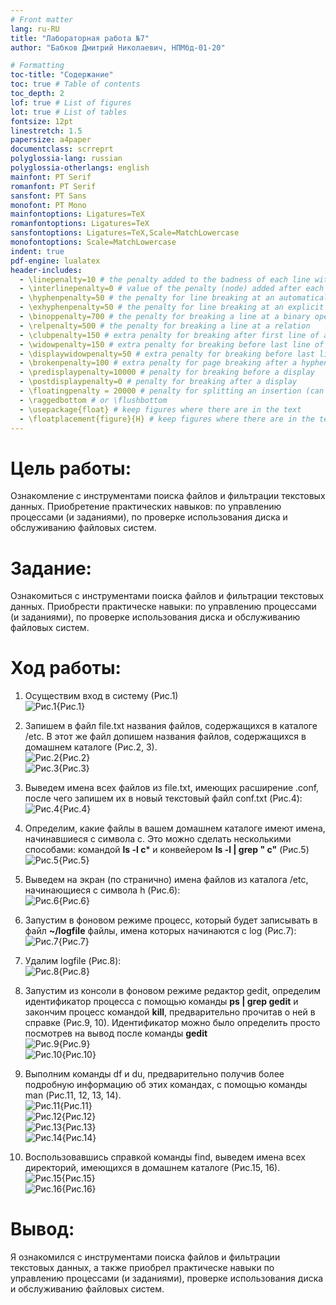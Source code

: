 ```yaml
---
# Front matter
lang: ru-RU
title: "Лабораторная работа №7"
author: "Бабков Дмитрий Николаевич, НПМбд-01-20"

# Formatting
toc-title: "Содержание"
toc: true # Table of contents
toc_depth: 2
lof: true # List of figures
lot: true # List of tables
fontsize: 12pt
linestretch: 1.5
papersize: a4paper
documentclass: scrreprt
polyglossia-lang: russian
polyglossia-otherlangs: english
mainfont: PT Serif
romanfont: PT Serif
sansfont: PT Sans
monofont: PT Mono
mainfontoptions: Ligatures=TeX
romanfontoptions: Ligatures=TeX
sansfontoptions: Ligatures=TeX,Scale=MatchLowercase
monofontoptions: Scale=MatchLowercase
indent: true
pdf-engine: lualatex
header-includes:
  - \linepenalty=10 # the penalty added to the badness of each line within a paragraph (no associated penalty node) Increasing the value makes tex try to have fewer lines in the paragraph.
  - \interlinepenalty=0 # value of the penalty (node) added after each line of a paragraph.
  - \hyphenpenalty=50 # the penalty for line breaking at an automatically inserted hyphen
  - \exhyphenpenalty=50 # the penalty for line breaking at an explicit hyphen
  - \binoppenalty=700 # the penalty for breaking a line at a binary operator
  - \relpenalty=500 # the penalty for breaking a line at a relation
  - \clubpenalty=150 # extra penalty for breaking after first line of a paragraph
  - \widowpenalty=150 # extra penalty for breaking before last line of a paragraph
  - \displaywidowpenalty=50 # extra penalty for breaking before last line before a display math
  - \brokenpenalty=100 # extra penalty for page breaking after a hyphenated line
  - \predisplaypenalty=10000 # penalty for breaking before a display
  - \postdisplaypenalty=0 # penalty for breaking after a display
  - \floatingpenalty = 20000 # penalty for splitting an insertion (can only be split footnote in standard LaTeX)
  - \raggedbottom # or \flushbottom
  - \usepackage{float} # keep figures where there are in the text
  - \floatplacement{figure}{H} # keep figures where there are in the text
---
```


# Цель работы:

Ознакомление с инструментами поиска файлов и фильтрации текстовых данных. Приобретение практических навыков: по управлению процессами (и заданиями), по проверке использования диска и обслуживанию файловых систем.  

# Задание:

Ознакомиться с инструментами поиска файлов и фильтрации текстовых данных. Приобрести практическе навыки: по управлению процессами (и заданиями), по проверке использования диска и обслуживанию файловых систем.  

# Ход работы:

1. Осуществим вход в систему (Рис.1)  
![Рис.1](images/LogIn.png){Рис.1}  

2. Запишем в файл file.txt названия файлов, содержащихся в каталоге /etc.
В этот же файл допишем названия файлов, содержащихся в домашнем каталоге (Рис.2, 3).  
![Рис.2](images/writetofiletxt.png){Рис.2}  
![Рис.3](images/writetofiletxt2.png){Рис.3}  

3. Выведем имена всех файлов из file.txt, имеющих расширение .conf, после чего запишем их в новый текстовый файл conf.txt (Рис.4):  
![Рис.4](images/conftxt.png){Рис.4}  

4. Определим, какие файлы в вашем домашнем каталоге имеют имена, начинавшиеся с символа c. Это можно сделать несколькими способами: командой **ls -l c*** и конвейером **ls -l | grep " c"** (Рис.5)  
![Рис.5](images/startswithc.png){Рис.5}  

5. Выведем на экран (по странично) имена файлов из каталога /etc, начинающиеся с символа h (Рис.6):  
![Рис.6](images/pagewisealletcwh.png){Рис.6}  

6. Запустим в фоновом режиме процесс, который будет записывать в файл **~/logfile** файлы, имена которых начинаются с log (Рис.7):  
![Рис.7](images/alllogtologfile.png){Рис.7}  

7. Удалим logfile (Рис.8):  
![Рис.8](images/rmlogfile.png){Рис.8}  

8. Запустим из консоли в фоновом режиме редактор gedit, определим идентификатор процесса с помощью команды **ps | grep gedit** и закончим процесс командой **kill**, предварительно прочитав о ней в справке (Рис.9, 10). Идентификатор можно было определить просто посмотрев на вывод после команды **gedit**  
![Рис.9](images/mankill.png){Рис.9}  
![Рис.10](images/geditstartandkill.png){Рис.10}  

9. Выполним команды df и du, предварительно получив более подробную информацию об этих командах, с помощью команды man (Рис.11, 12, 13, 14).  
![Рис.11](images/mandf.png){Рис.11}  
![Рис.12](images/df.png){Рис.12}  
![Рис.13](images/mandu.png){Рис.13}  
![Рис.14](images/du.png){Рис.14}  

10. Воспользовавшись справкой команды find, выведем имена всех директорий,
имеющихся в домашнем каталоге (Рис.15, 16).  
![Рис.15](images/manfind.png){Рис.15}  
![Рис.16](images/findtyped.png){Рис.16}  

# Вывод:

Я ознакомился с инструментами поиска файлов и фильтрации текстовых данных, а также приобрел практическе навыки по управлению процессами (и заданиями), проверке использования диска и обслуживанию файловых систем.  